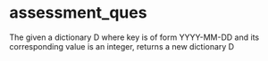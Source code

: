 # assessment_ques
The given a dictionary D where key is of form YYYY-MM-DD and its corresponding value is an integer, returns a new dictionary D
